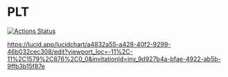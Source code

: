 # PLT

[![Actions Status](https://github.com/cbares/plt/workflows/PLT%20build/badge.svg)](https://github.com/cbares/plt/actions)

https://lucid.app/lucidchart/a4832a55-a428-40f2-9299-46b032cec308/edit?viewport_loc=-11%2C-11%2C1579%2C876%2C0_0&invitationId=inv_9d927b4a-bfae-4922-ab5b-9ffb3b15f87e
